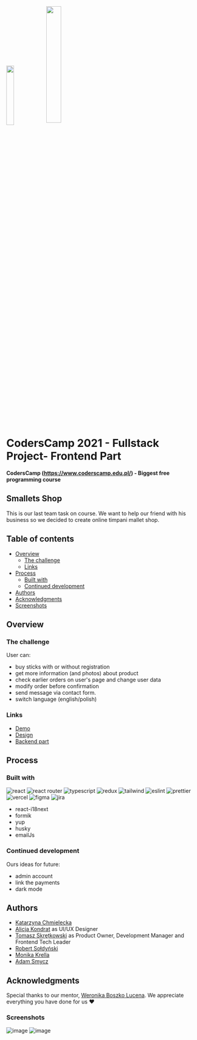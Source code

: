 <div>
<img src="https://user-images.githubusercontent.com/19845958/148255475-9f24bd68-7020-42e8-a0d7-c2ed885848e5.png" width="20%" height="20%" align="center">
<img src="https://user-images.githubusercontent.com/56206231/170011760-015dca37-7b16-4ed6-874f-a9cb0aab44ae.png" width="28%" height="28%" align="center">
</div>


# CodersCamp 2021 - Fullstack Project- Frontend Part
**CodersCamp (https://www.coderscamp.edu.pl/) - Biggest free programming course** 

## Smallets Shop

This is our last team task on course. We want to help our friend with his business so we decided to create online timpani mallet shop.

## Table of contents

- [Overview](#overview)
  - [The challenge](#the-challenge)
  - [Links](#links)
- [Process](#process)
  - [Built with](#built-with)
  - [Continued development](#continued-development)
- [Authors](#authors)
- [Acknowledgments](#acknowledgments)
-  [Screenshots](#screenshots)

## Overview

### The challenge

User can:
- buy sticks with or without registration
- get more information (and photos) about product
- check earlier orders on user's page and change user data
- modify order before confirmation
- send message via contact form.
- switch language (english/polish)

### Links

- [Demo](https://s-mallets-frontend.vercel.app/)
- [Design](https://www.figma.com/file/GUgGbIYMb28LwIPjgdHGmc/Smallets?node-id=183%3A3518)
- [Backend part](https://github.com/CC2021-WBL/S.Mallets-backend)

## Process

### Built with

![react](https://img.shields.io/badge/React-20232A?style=for-the-badge&logo=react&logoColor=61DAFB)
![react router](https://img.shields.io/badge/React_Router-CA4245?style=for-the-badge&logo=react-router&logoColor=white)
![typescript](https://img.shields.io/badge/TypeScript-007ACC?style=for-the-badge&logo=typescript&logoColor=white)
![redux](https://img.shields.io/badge/Redux-593D88?style=for-the-badge&logo=redux&logoColor=white)
![tailwind](https://img.shields.io/badge/Tailwind_CSS-38B2AC?style=for-the-badge&logo=tailwind-css&logoColor=white)
![eslint](https://img.shields.io/badge/eslint-3A33D1?style=for-the-badge&logo=eslint&logoColor=white)
![prettier](https://img.shields.io/badge/prettier-1A2C34?style=for-the-badge&logo=prettier&logoColor=F7BA3E)
![vercel](https://img.shields.io/badge/Vercel-000000?style=for-the-badge&logo=vercel&logoColor=white)
![figma](https://img.shields.io/badge/Figma-F24E1E?style=for-the-badge&logo=figma&logoColor=white)
![jira](https://img.shields.io/badge/Jira-0052CC?style=for-the-badge&logo=Jira&logoColor=white)
- react-i18next
- formik
- yup
- husky
- emailJs
### Continued development

Ours ideas for future:
- admin account
- link the payments
- dark mode


## Authors

 - [Katarzyna Chmielecka](https://github.com/KatarzynaChmielecka)
 - [Alicja Kondrat](https://github.com/pierwszazlewej) as UI/UX Designer
 - [Tomasz Skrętkowski](https://github.com/n0macx) as Product Owner, Development Manager and Frontend Tech Leader
 - [Robert Sołdyński](https://github.com/RobertS-ki) 
 - [Monika Krella](https://github.com/MonikaKrella)
 - [Adam Smycz](https://github.com/Smyku6) 

## Acknowledgments

Special thanks to our mentor, [Weronika Boszko Lucena](https://github.com/vieraboschkova). We appreciate everything you have done for us ♥ 

### Screenshots
![image](https://user-images.githubusercontent.com/56206231/169922954-b868e6ca-6835-44eb-8fc6-aea5d886aac8.png)
![image](https://user-images.githubusercontent.com/56206231/169923009-13da5abe-2725-4f80-a889-00bb2ef94329.png)



